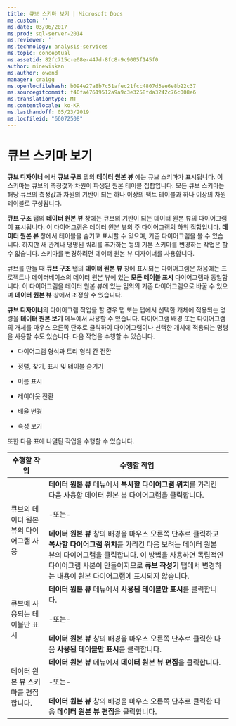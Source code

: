 ```yaml
---
title: 큐브 스키마 보기 | Microsoft Docs
ms.custom: ''
ms.date: 03/06/2017
ms.prod: sql-server-2014
ms.reviewer: ''
ms.technology: analysis-services
ms.topic: conceptual
ms.assetid: 82fc715c-e08e-447d-8fc8-9c9005f145f0
author: minewiskan
ms.author: owend
manager: craigg
ms.openlocfilehash: b094e27a8b7c51afec21fcc4807d3ee6e8b22c37
ms.sourcegitcommit: f40fa47619512a9a9c3e3258fda3242c76c008e6
ms.translationtype: MT
ms.contentlocale: ko-KR
ms.lasthandoff: 05/23/2019
ms.locfileid: "66072508"
---
```

# <a name="view-the-cube-schema"></a>큐브 스키마 보기
  **큐브 디자이너** 에서 **큐브 구조** 탭의 **데이터 원본 뷰** 에는 큐브 스키마가 표시됩니다. 이 스키마는 큐브의 측정값과 차원이 파생된 원본 테이블 집합입니다. 모든 큐브 스키마는 해당 큐브의 측정값과 차원의 기반이 되는 하나 이상의 팩트 테이블과 하나 이상의 차원 테이블로 구성됩니다.  
  
 **큐브 구조** 탭의 **데이터 원본 뷰** 창에는 큐브의 기반이 되는 데이터 원본 뷰의 다이어그램이 표시됩니다. 이 다이어그램은 데이터 원본 뷰의 주 다이어그램의 하위 집합입니다. **데이터 원본 뷰** 창에서 테이블을 숨기고 표시할 수 있으며, 기존 다이어그램을 볼 수 있습니다. 하지만 새 관계나 명명된 쿼리를 추가하는 등의 기본 스키마를 변경하는 작업은 할 수 없습니다. 스키마를 변경하려면 데이터 원본 뷰 디자이너를 사용합니다.  
  
 큐브를 만들 때 **큐브 구조** 탭의 **데이터 원본 뷰** 창에 표시되는 다이어그램은 처음에는 프로젝트나 데이터베이스의 데이터 원본 뷰에 있는 **모든 테이블 표시** 다이어그램과 동일합니다. 이 다이어그램을 데이터 원본 뷰에 있는 임의의 기존 다이어그램으로 바꿀 수 있으며 **데이터 원본 뷰** 창에서 조정할 수 있습니다.  
  
 **큐브 디자이너**의 다이어그램 작업을 할 경우 탭 또는 탭에서 선택한 개체에 적용되는 명령을 **데이터 원본 보기** 메뉴에서 사용할 수 있습니다. 다이어그램 배경 또는 다이어그램의 개체를 마우스 오른쪽 단추로 클릭하여 다이어그램이나 선택한 개체에 적용되는 명령을 사용할 수도 있습니다. 다음 작업을 수행할 수 있습니다.  
  
-   다이어그램 형식과 트리 형식 간 전환  
  
-   정렬, 찾기, 표시 및 테이블 숨기기  
  
-   이름 표시  
  
-   레이아웃 전환  
  
-   배율 변경  
  
-   속성 보기  
  
 또한 다음 표에 나열된 작업을 수행할 수 있습니다.  
  
|수행할 작업|수행할 작업|  
|--------|-------------|  
|큐브의 데이터 원본 뷰의 다이어그램 사용|**데이터 원본 뷰** 메뉴에서 **복사할 다이어그램 위치**를 가리킨 다음 사용할 데이터 원본 뷰 다이어그램을 클릭합니다.<br /><br /> -또는-<br /><br /> **데이터 원본 뷰** 창의 배경을 마우스 오른쪽 단추로 클릭하고 **복사할 다이어그램 위치**를 가리킨 다음 보려는 데이터 원본 뷰의 다이어그램을 클릭합니다. 이 방법을 사용하면 독립적인 다이어그램 사본이 만들어지므로 **큐브 작성기** 탭에서 변경하는 내용이 원본 다이어그램에 표시되지 않습니다.|  
|큐브에 사용되는 테이블만 표시|**데이터 원본 뷰** 메뉴에서 **사용된 테이블만 표시**를 클릭합니다.<br /><br /> -또는-<br /><br /> **데이터 원본 뷰** 창의 배경을 마우스 오른쪽 단추로 클릭한 다음 **사용된 테이블만 표시**를 클릭합니다.|  
|데이터 원본 뷰 스키마를 편집합니다.|**데이터 원본 뷰** 메뉴에서 **데이터 원본 뷰 편집**을 클릭합니다.<br /><br /> -또는-<br /><br /> **데이터 원본 뷰** 창의 배경을 마우스 오른쪽 단추로 클릭한 다음 **데이터 원본 뷰 편집**을 클릭합니다.|  
  
  
